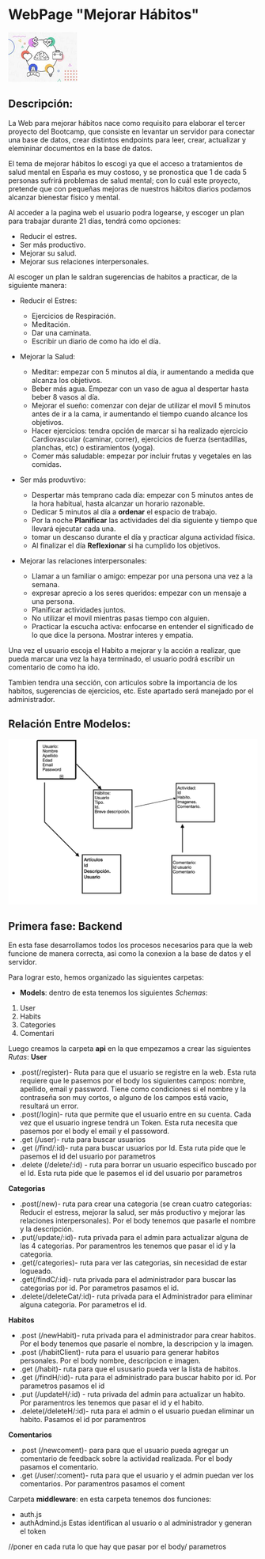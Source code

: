 # WebPage "Mejorar Hábitos" 
<img src="imagenes/Habitos.jpeg" height= 100px>

## Descripción:

La Web para mejorar hábitos nace como requisito para elaborar el tercer proyecto del Bootcamp, que consiste en levantar un servidor para conectar una base de datos, crear distintos endpoints para leer, crear, actualizar y elemininar documentos en la base de datos. 

El tema de mejorar hábitos lo escogi ya que el acceso a tratamientos de salud mental en España es muy costoso, y se pronostica que 1 de cada 5 personas sufrirá problemas de salud mental; con lo cuál este proyecto, pretende que con pequeñas mejoras de nuestros hábitos diarios podamos alcanzar bienestar físico y mental.

Al acceder a la pagina web el usuario podra logearse, y escoger un plan para trabajar durante 21 días, tendrá como opciones:
* Reducir el estres.
* Ser más productivo.
* Mejorar su salud.
* Mejorar sus relaciones interpersonales. 

Al escoger un plan le saldran sugerencias de habitos a practicar, de la siguiente manera:

* Reducir el Estres:
    * Ejercicios de Respiración.
    * Meditación.
    * Dar una caminata.
    * Escribir un diario de como ha ido el día.

* Mejorar la Salud:
    * Meditar: empezar con 5 minutos al día, ir aumentando a medida que alcanza los objetivos.
    * Beber más agua. Empezar con un vaso de agua al despertar hasta beber 8 vasos al día.
    * Mejorar el sueño: comenzar con dejar de utilizar el movil 5 minutos antes de ir a la cama, ir aumentando el tiempo cuando alcance los objetivos.
    * Hacer ejercicios: tendra opción de marcar si ha realizado ejercicio Cardiovascular (caminar, correr), ejercicios de fuerza (sentadillas, planchas, etc) o estiramientos (yoga).
    * Comer más saludable: empezar por incluir frutas y vegetales en las comidas.

* Ser más produvtivo: 
    * Despertar más temprano cada día: empezar con 5 minutos antes de la hora habitual, hasta alcanzar un horario razonable.
    * Dedicar 5 minutos al día a **ordenar** el espacio de trabajo.
    * Por la noche **Planificar** las actividades del día siguiente y tiempo que llevará ejecutar cada una.
    * tomar un descanso durante el día y practicar alguna actividad física.
    * Al finalizar el día **Reflexionar** si ha cumplido los objetivos.

* Mejorar las relaciones interpersonales:
    * Llamar a un familiar o amigo: empezar por una persona una vez a la semana.
    * expresar aprecio a los seres queridos: empezar con un mensaje a una persona.
    * Planificar actividades juntos. 
    * No utilizar el movil mientras pasas tiempo con alguien. 
    * Practicar la escucha activa: enfocarse en entender el significado de lo que dice la persona. Mostrar interes y empatia. 

Una vez el usuario escoja el Habito a mejorar y la acción a realizar, que pueda marcar una vez la haya terminado, el usuario podrá escribir un comentario de como ha ido.

Tambien tendra una sección, con articulos sobre la importancia de los habitos, sugerencias de ejercicios, etc. Este apartado será manejado por el administrador. 

## Relación Entre Modelos:

<img src="imagenes/Modelos.png">

## Primera fase: Backend
En esta fase desarrollamos todos los procesos necesarios para que la web funcione de manera correcta, asi como la conexion a la base de datos y el servidor.

Para lograr esto, hemos organizado las siguientes carpetas:
* **Models**: dentro de esta tenemos los siguientes _Schemas_:
1. User
2. Habits
3. Categories
4. Comentari

Luego creamos la carpeta **api** en la que empezamos a crear las  siguientes _Rutas_:
**User**
* .post(/register)- Ruta para que el usuario se registre en la web. 
Esta ruta requiere que le pasemos por el body los siguientes campos: nombre, apellido, email y password. 
Tiene como condiciones si el nombre y la contraseña son muy cortos, o alguno de los campos está vacio, resultará un error.
* .post(/login)- ruta que permite que el usuario entre en su cuenta. Cada vez que el usuario ingrese tendrá un Token. 
Esta ruta necesita que pasemos por el body el email y el passoword.
* .get (/user)- ruta para buscar usuarios 
* .get (/find/:id)- ruta para buscar usuarios por Id. Esta ruta pide que le pasemos el id del usuario por parametros
* .delete (/delete/:id) - ruta para borrar un usuario especifico buscado por el Id.
Esta ruta pide que le pasemos el id del usuario por parametros

**Categorias**
* .post(/new)- ruta para crear una categoria (se crean cuatro categorias: Reducir el estress, mejorar la salud, ser más productivo y mejorar las relaciones interpersonales). Por el body tenemos que pasarle el nombre y la descripción.
* .put(/update/:id)- ruta privada para el admin para actualizar alguna de las 4 categorias. Por paramentros les tenemos que pasar el id y la categoria.
* .get(/categories)- ruta para ver las categorias, sin necesidad de estar logueado. 
* .get(/findC/:id)- ruta privada para el administrador para buscar las categorias por id. Por parametros pasamos el id.
* .delete(/deleteCat/:id)- ruta privada para el Administrador para eliminar alguna categoria. Por parametros el id.

**Habitos**
* .post (/newHabit)- ruta privada para el administrador para crear habitos. Por el body tenemos que pasarle el nombre, la descripcion y la imagen.
* .post (/habitClient)- ruta para el usuario para generar habitos personales. Por el body nombre, descripcion e imagen.
* .get (/habit)- ruta para que el ususario pueda ver la lista de habitos.
* .get (/findH/:id)- ruta para el administrado para buscar habito por id. Por parametros pasamos el id
* .put (/updateH/:id) - ruta privada del admin para actualizar un habito. Por paramentros les tenemos que pasar el id y el habito.
* .delete(/deleteH/:id)- ruta para el admin o el usuario puedan eliminar un habito. Pasamos el id por paramentros

**Comentarios**
* .post (/newcoment)- para para que el usuario pueda agregar un comentario de feedback sobre la actividad realizada. Por el body pasamos el comentario.
* .get (/user/:coment)- ruta para que el usuario y el admin puedan ver los comentarios. Por paramentros pasamos el coment

Carpeta **middleware**: en esta carpeta tenemos dos funciones:
* auth.js 
* authAdmind.js
Estas identifican al usuario o al administrador y generan el token 


//poner en cada ruta lo que hay que pasar por el body/ parametros



